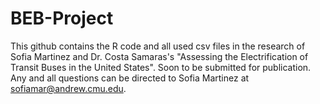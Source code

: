 # BEB-Project
This github contains the R code and all used csv files in the research of Sofia Martinez and Dr. Costa Samaras's "Assessing the Electrification of Transit Buses in the United States". Soon to be submitted for publication. Any and all questions can be directed to Sofia Martinez at sofiamar@andrew.cmu.edu.
